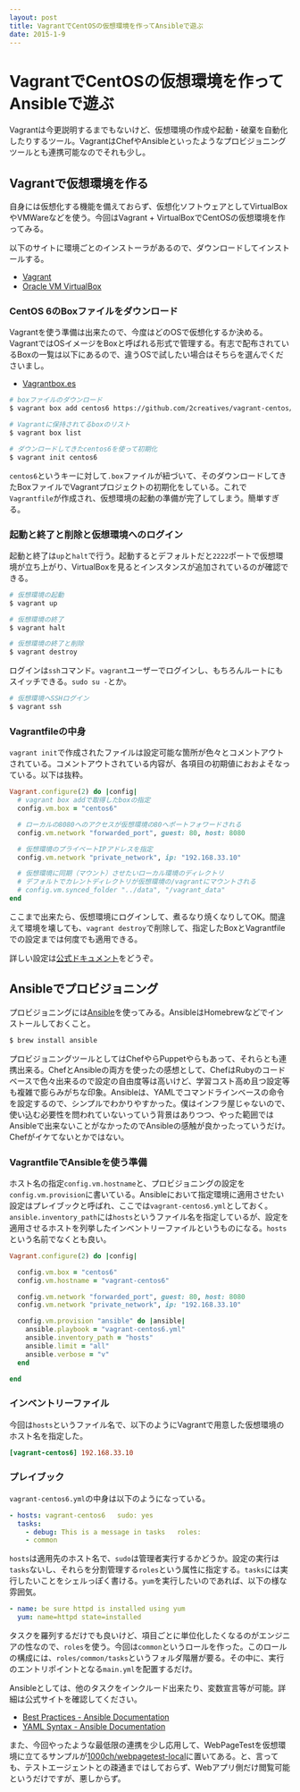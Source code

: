 ```yaml
---
layout: post
title: VagrantでCentOSの仮想環境を作ってAnsibleで遊ぶ
date: 2015-1-9
---
```


# VagrantでCentOSの仮想環境を作ってAnsibleで遊ぶ

Vagrantは今更説明するまでもないけど、仮想環境の作成や起動・破棄を自動化したりするツール。VagrantはChefやAnsibleといったようなプロビジョニングツールとも連携可能なのでそれも少し。

## Vagrantで仮想環境を作る

自身には仮想化する機能を備えておらず、仮想化ソフトウェアとしてVirtualBoxやVMWareなどを使う。今回はVagrant + VirtualBoxでCentOSの仮想環境を作ってみる。

以下のサイトに環境ごとのインストーラがあるので、ダウンロードしてインストールする。

- [Vagrant](https://www.vagrantup.com/)
- [Oracle VM VirtualBox](https://www.virtualbox.org/)

### CentOS 6のBoxファイルをダウンロード

Vagrantを使う準備は出来たので、今度はどのOSで仮想化するか決める。VagrantではOSイメージをBoxと呼ばれる形式で管理する。有志で配布されているBoxの一覧は以下にあるので、違うOSで試したい場合はそちらを選んでくださいまし。

- [Vagrantbox.es](http://www.vagrantbox.es/)

```bash
# boxファイルのダウンロード
$ vagrant box add centos6 https://github.com/2creatives/vagrant-centos/releases/download/v6.5.3/centos65-x86_64-20140116.box

# Vagrantに保持されてるboxのリスト
$ vagrant box list

# ダウンロードしてきたcentos6を使って初期化
$ vagrant init centos6
```

`centos6`というキーに対して`.box`ファイルが紐づいて、そのダウンロードしてきたBoxファイルでVagrantプロジェクトの初期化をしている。これで`Vagrantfile`が作成され、仮想環境の起動の準備が完了してしまう。簡単すぎる。

### 起動と終了と削除と仮想環境へのログイン

起動と終了は`up`と`halt`で行う。起動するとデフォルトだと`2222`ポートで仮想環境が立ち上がり、VirtualBoxを見るとインスタンスが追加されているのが確認できる。

```bash
# 仮想環境の起動
$ vagrant up

# 仮想環境の終了
$ vagrant halt

# 仮想環境の終了と削除
$ vagrant destroy
```

ログインは`ssh`コマンド。`vagrant`ユーザーでログインし、もちろんルートにもスイッチできる。`sudo su -`とか。

```bash
# 仮想環境へSSHログイン
$ vagrant ssh
```

### Vagrantfileの中身

`vagrant init`で作成されたファイルは設定可能な箇所が色々とコメントアウトされている。コメントアウトされている内容が、各項目の初期値におおよそなっている。以下は抜粋。

```ruby
Vagrant.configure(2) do |config|
  # vagrant box addで取得したboxの指定
  config.vm.box = "centos6"

  # ローカルの8080へのアクセスが仮想環境の80へポートフォワードされる
  config.vm.network "forwarded_port", guest: 80, host: 8080

  # 仮想環境のプライベートIPアドレスを指定
  config.vm.network "private_network", ip: "192.168.33.10"

  # 仮想環境に同期（マウント）させたいローカル環境のディレクトリ
  # デフォルトでカレントディレクトリが仮想環境の/vagrantにマウントされる
  # config.vm.synced_folder "../data", "/vagrant_data"
end
```

ここまで出来たら、仮想環境にログインして、煮るなり焼くなりしてOK。間違えて環境を壊しても、`vagrant destroy`で削除して、指定したBoxとVagrantfileでの設定までは何度でも適用できる。

詳しい設定は[公式ドキュメント](https://docs.vagrantup.com/v2/vagrantfile/)をどうぞ。

## Ansibleでプロビジョニング

プロビジョニングには[Ansible](http://docs.ansible.com/)を使ってみる。AnsibleはHomebrewなどでインストールしておくこと。

```bash
$ brew install ansible
```

プロビジョニングツールとしてはChefやらPuppetやらもあって、それらとも連携出来る。ChefとAnsibleの両方を使ったの感想として、ChefはRubyのコードベースで色々出来るので設定の自由度等は高いけど、学習コスト高め且つ設定等も複雑で膨らみがちな印象。Ansibleは、YAMLでコマンドラインベースの命令を設定するので、シンプルでわかりやすかった。僕はインフラ屋じゃないので、使い込む必要性を問われていないっていう背景はありつつ、やった範囲ではAnsibleで出来ないことがなかったのでAnsibleの感触が良かったっていうだけ。Chefがイケてないとかではない。

### VagrantfileでAnsibleを使う準備

ホスト名の指定`config.vm.hostname`と、プロビジョニングの設定を`config.vm.provision`に書いている。Ansibleにおいて指定環境に適用させたい設定はプレイブックと呼ばれ、ここでは`vagrant-centos6.yml`としておく。`ansible.inventory_path`には`hosts`というファイル名を指定しているが、設定を適用させるホストを列挙したインベントリーファイルというものになる。`hosts`という名前でなくとも良い。

```ruby
Vagrant.configure(2) do |config|

  config.vm.box = "centos6"
  config.vm.hostname = "vagrant-centos6"

  config.vm.network "forwarded_port", guest: 80, host: 8080
  config.vm.network "private_network", ip: "192.168.33.10"

  config.vm.provision "ansible" do |ansible|
    ansible.playbook = "vagrant-centos6.yml"
    ansible.inventory_path = "hosts"
    ansible.limit = "all"
    ansible.verbose = "v"
  end

end
```

### インベントリーファイル

今回は`hosts`というファイル名で、以下のようにVagrantで用意した仮想環境のホスト名を指定した。

```ini
[vagrant-centos6] 192.168.33.10
```

### プレイブック

`vagrant-centos6.yml`の中身は以下のようになっている。

```yml
- hosts: vagrant-centos6   sudo: yes
  tasks:
    - debug: This is a message in tasks   roles:
    - common
```

`hosts`は適用先のホスト名で、`sudo`は管理者実行するかどうか。設定の実行は`tasks`ないし、それらを分割管理する`roles`という属性に指定する。`tasks`には実行したいことをシェルっぽく書ける。`yum`を実行したいのであれば、以下の様な雰囲気。

```yml
- name: be sure httpd is installed using yum
  yum: name=httpd state=installed
```

タスクを羅列するだけでも良いけど、項目ごとに単位化したくなるのがエンジニアの性なので、`roles`を使う。今回は`common`というロールを作った。このロールの構成には、`roles/common/tasks`というフォルダ階層が要る。その中に、実行のエントリポイントとなる`main.yml`を配置するだけ。

Ansibleとしては、他のタスクをインクルード出来たり、変数宣言等が可能。詳細は公式サイトを確認してください。

- [Best Practices - Ansible Documentation](http://docs.ansible.com/playbooks_best_practices.html)
- [YAML Syntax - Ansible Documentation](http://docs.ansible.com/YAMLSyntax.html)

また、今回やったような最低限の連携を少し応用して、WebPageTestを仮想環境に立てるサンプルが[1000ch/webpagetest-local](https://github.com/1000ch/webpagetest-local)に置いてある。と、言っても、テストエージェントとの疎通まではしておらず、Webアプリ側だけ閲覧可能というだけですが、悪しからず。